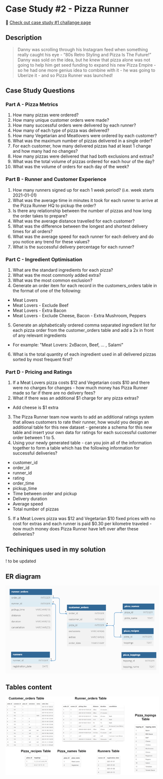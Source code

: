 # Case Study #2 - Pizza Runner
:mag_right: [Check out case study #1 challange page](https://8weeksqlchallenge.com/case-study-2/)

## Description 
> Danny was scrolling through his Instagram feed when something really caught his eye - “80s Retro Styling and Pizza Is The Future!”
> Danny was sold on the idea, but he knew that pizza alone was not going to help him get seed funding to expand his new Pizza Empire - so he had one more 
> genius idea to combine with it - he was going to Uberize it - and so Pizza Runner was launched!

## Case Study Questions

### Part A - Pizza Metrics
1. How many pizzas were ordered?
2. How many unique customer orders were made?
3. How many successful orders were delivered by each runner?
4. How many of each type of pizza was delivered?
5. How many Vegetarian and Meatlovers were ordered by each customer?
6. What was the maximum number of pizzas delivered in a single order?
7. For each customer, how many delivered pizzas had at least 1 change and how many had no changes?
8. How many pizzas were delivered that had both exclusions and extras?
9. What was the total volume of pizzas ordered for each hour of the day?
10. What was the volume of orders for each day of the week?

### Part B - Runner and Customer Experience
1. How many runners signed up for each 1 week period? (i.e. week starts 2021-01-01)
2. What was the average time in minutes it took for each runner to arrive at the Pizza Runner HQ to pickup the order?
3. Is there any relationship between the number of pizzas and how long the order takes to prepare?
4. What was the average distance travelled for each customer?
5. What was the difference between the longest and shortest delivery times for all orders?
6. What was the average speed for each runner for each delivery and do you notice any trend for these values?
7. What is the successful delivery percentage for each runner?

### Part C - Ingredient Optimisation
1. What are the standard ingredients for each pizza?
2. What was the most commonly added extra?
3. What was the most common exclusion?
4. Generate an order item for each record in the customers_orders table in the format of one of the following:
- Meat Lovers
- Meat Lovers - Exclude Beef
- Meat Lovers - Extra Bacon
- Meat Lovers - Exclude Cheese, Bacon - Extra Mushroom, Peppers
5. Generate an alphabetically ordered comma separated ingredient list for each pizza order from the customer_orders table and add a 2x in front of any relevant ingredients
- For example: "Meat Lovers: 2xBacon, Beef, ... , Salami"
6. What is the total quantity of each ingredient used in all delivered pizzas sorted by most frequent first?

### Part D - Pricing and Ratings
1. If a Meat Lovers pizza costs $12 and Vegetarian costs $10 and there were no charges 
for changes - how much money has Pizza Runner made so far if there are no delivery fees?
2. What if there was an additional $1 charge for any pizza extras?
- Add cheese is $1 extra
3. The Pizza Runner team now wants to add an additional ratings system that allows customers to rate their runner, 
how would you design an additional table for this new dataset - generate a schema for this new table and insert 
your own data for ratings for each successful customer order between 1 to 5.
4. Using your newly generated table - can you join all of the information together to form a table which has the following information for successful deliveries?
- customer_id
- order_id
- runner_id
- rating
- order_time
- pickup_time
- Time between order and pickup
- Delivery duration
- Average speed
- Total number of pizzas
5. If a Meat Lovers pizza was $12 and Vegetarian $10 fixed prices with no cost for extras and each runner is paid $0.30 per
kilometre traveled - how much money does Pizza Runner have left over after these deliveries?

## Techiniques used in my solution
! to be updated

## ER diagram 
![image](https://github.com/jmaynard-n/sql-8week-challenge/blob/main/case%20%232/ER%20Pizza%20runner.png)

## Tables content
![image](https://github.com/jmaynard-n/sql-8week-challenge/blob/main/case%20%232/tables.png)
